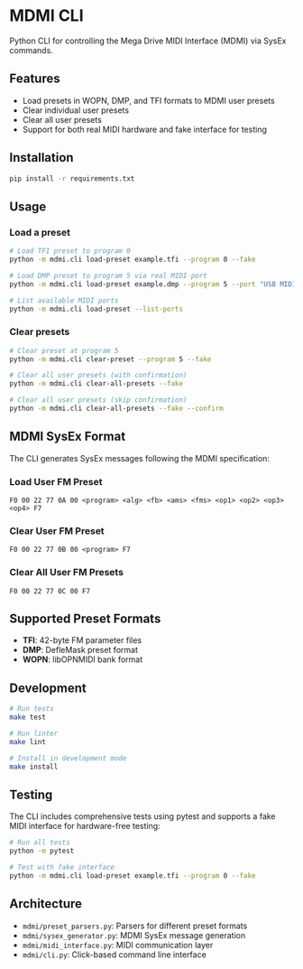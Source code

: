 # MDMI CLI

Python CLI for controlling the Mega Drive MIDI Interface (MDMI) via SysEx commands.

## Features

- Load presets in WOPN, DMP, and TFI formats to MDMI user presets
- Clear individual user presets
- Clear all user presets
- Support for both real MIDI hardware and fake interface for testing

## Installation

```bash
pip install -r requirements.txt
```

## Usage

### Load a preset

```bash
# Load TFI preset to program 0
python -m mdmi.cli load-preset example.tfi --program 0 --fake

# Load DMP preset to program 5 via real MIDI port
python -m mdmi.cli load-preset example.dmp --program 5 --port "USB MIDI Interface"

# List available MIDI ports
python -m mdmi.cli load-preset --list-ports
```

### Clear presets

```bash
# Clear preset at program 5
python -m mdmi.cli clear-preset --program 5 --fake

# Clear all user presets (with confirmation)
python -m mdmi.cli clear-all-presets --fake

# Clear all user presets (skip confirmation)
python -m mdmi.cli clear-all-presets --fake --confirm
```

## MDMI SysEx Format

The CLI generates SysEx messages following the MDMI specification:

### Load User FM Preset
```
F0 00 22 77 0A 00 <program> <alg> <fb> <ams> <fms> <op1> <op2> <op3> <op4> F7
```

### Clear User FM Preset
```
F0 00 22 77 0B 00 <program> F7
```

### Clear All User FM Presets
```
F0 00 22 77 0C 00 F7
```

## Supported Preset Formats

- **TFI**: 42-byte FM parameter files
- **DMP**: DefleMask preset format
- **WOPN**: libOPNMIDI bank format

## Development

```bash
# Run tests
make test

# Run linter
make lint

# Install in development mode
make install
```

## Testing

The CLI includes comprehensive tests using pytest and supports a fake MIDI interface for hardware-free testing:

```bash
# Run all tests
python -m pytest

# Test with fake interface
python -m mdmi.cli load-preset example.tfi --program 0 --fake
```

## Architecture

- `mdmi/preset_parsers.py`: Parsers for different preset formats
- `mdmi/sysex_generator.py`: MDMI SysEx message generation
- `mdmi/midi_interface.py`: MIDI communication layer
- `mdmi/cli.py`: Click-based command line interface
